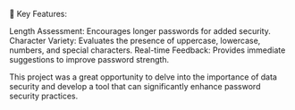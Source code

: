 🔑 Key Features:

Length Assessment: Encourages longer passwords for added security.
Character Variety: Evaluates the presence of uppercase, lowercase, numbers, and special characters.
Real-time Feedback: Provides immediate suggestions to improve password strength.

This project was a great opportunity to delve into the importance of data security and develop a tool that can significantly enhance password security practices.
